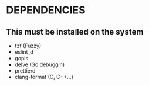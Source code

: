 # DEPENDENCIES
## This must be installed on the system
 * fzf (Fuzzy)
 * eslint_d
 * gopls
 * delve (Go debuggin)
 * prettierd
 * clang-format (C, C++...)
